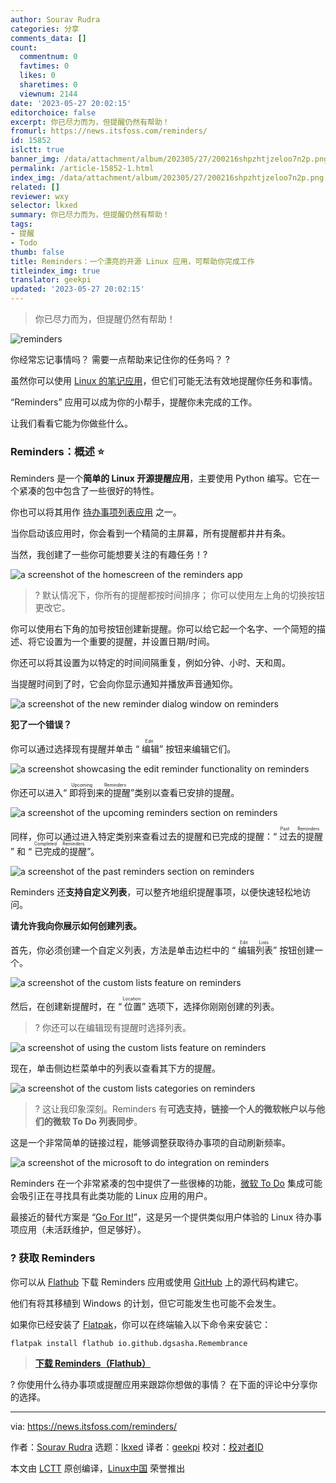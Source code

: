 ```yaml
---
author: Sourav Rudra
categories: 分享
comments_data: []
count:
  commentnum: 0
  favtimes: 0
  likes: 0
  sharetimes: 0
  viewnum: 2144
date: '2023-05-27 20:02:15'
editorchoice: false
excerpt: 你已尽力而为，但提醒仍然有帮助！
fromurl: https://news.itsfoss.com/reminders/
id: 15852
islctt: true
banner_img: /data/attachment/album/202305/27/200216shpzhtjzeloo7n2p.png
permalink: /article-15852-1.html
index_img: /data/attachment/album/202305/27/200216shpzhtjzeloo7n2p.png.thumb.jpg
related: []
reviewer: wxy
selector: lkxed
summary: 你已尽力而为，但提醒仍然有帮助！
tags:
- 提醒
- Todo
thumb: false
title: Reminders：一个漂亮的开源 Linux 应用，可帮助你完成工作
titleindex_img: true
translator: geekpi
updated: '2023-05-27 20:02:15'
---
```



> 
> 你已尽力而为，但提醒仍然有帮助！
> 
> 
> 


![reminders](/data/attachment/album/202305/27/200216shpzhtjzeloo7n2p.png)


你经常忘记事情吗？ 需要一点帮助来记住你的任务吗？ ?


虽然你可以使用 [Linux 的笔记应用](https://itsfoss.com/note-taking-apps-linux/)，但它们可能无法有效地提醒你任务和事情。


“Reminders” 应用可以成为你的小帮手，提醒你未完成的工作。


让我们看看它能为你做些什么。


### Reminders：概述 ⭐


Reminders 是一个**简单的 Linux 开源提醒应用**，主要使用 Python 编写。它在一个紧凑的包中包含了一些很好的特性。


你也可以将其用作 [待办事项列表应用](https://itsfoss.com/to-do-list-apps-linux/) 之一。


当你启动该应用时，你会看到一个精简的主屏幕，所有提醒都井井有条。


当然，我创建了一些你可能想要关注的有趣任务！?


![a screenshot of the homescreen of the reminders app](/data/attachment/album/202305/27/200217qwfo5wotswoeyegg.jpg)



> 
> ? 默认情况下，你所有的提醒都按时间排序； 你可以使用左上角的切换按钮更改它。
> 
> 
> 


你可以使用右下角的加号按钮创建新提醒。你可以给它起一个名字、一个简短的描述、将它设置为一个重要的提醒，并设置日期/时间。


你还可以将其设置为以特定的时间间隔重复，例如分钟、小时、天和周。


当提醒时间到了时，它会向你显示通知并播放声音通知你。


![a screenshot of the new reminder dialog window on reminders](/data/attachment/album/202305/27/200217bmaa3rxxuzxtdrpx.jpg)


**犯了一个错误？**


你可以通过选择现有提醒并单击 “<ruby> 编辑 <rt>  Edit </rt></ruby>” 按钮来编辑它们。


![a screenshot showcasing the edit reminder functionality on reminders](/data/attachment/album/202305/27/200218vok0mmqejljlvhlk.jpg)


你还可以进入“<ruby> 即将到来的提醒 <rt>  Upcoming Reminders </rt></ruby>”类别以查看已安排的提醒。


![a screenshot of the upcoming reminders section on reminders](/data/attachment/album/202305/27/200218kvql244nslnpdlkn.jpg)


同样，你可以通过进入特定类别来查看过去的提醒和已完成的提醒：“<ruby> 过去的提醒 <rt>  Past Reminders </rt></ruby>” 和 “<ruby> 已完成的提醒 <rt>  Completed Reminders </rt></ruby>”。


![a screenshot of the past reminders section on reminders](/data/attachment/album/202305/27/200218jcfrcvvhf3r3qfhp.jpg)


Reminders 还**支持自定义列表**，可以整齐地组织提醒事项，以便快速轻松地访问。


**请允许我向你展示如何创建列表。**


首先，你必须创建一个自定义列表，方法是单击边栏中的 “<ruby> 编辑列表 <rt>  Edit Lists </rt></ruby>” 按钮创建一个。


![a screenshot of the custom lists feature on reminders](/data/attachment/album/202305/27/200219tji3r3rq936lg39l.jpg)


然后，在创建新提醒时，在 “<ruby> 位置 <rt>  Location </rt></ruby>” 选项下，选择你刚刚创建的列表。



> 
> ? 你还可以在编辑现有提醒时选择列表。
> 
> 
> 


![a screenshot of using the custom lists feature on reminders](/data/attachment/album/202305/27/200220kujbu8ch55j553bh.jpg)


现在，单击侧边栏菜单中的列表以查看其下方的提醒。


![a screenshot of the custom lists categories on reminders](/data/attachment/album/202305/27/200220cvnf94nsezv76sal.jpg)



> 
> ? 这让我印象深刻。Reminders 有**可选支持，链接一个人的微软帐户以与他们的微软 To Do 列表同步**。
> 
> 
> 


这是一个非常简单的链接过程，能够调整获取待办事项的自动刷新频率。


![a screenshot of the microsoft to do integration on reminders](/data/attachment/album/202305/27/200221wfd8d95m8hdzdno9.jpg)


Reminders 在一个非常紧凑的包中提供了一些很棒的功能，[微软 To Do](https://todo.microsoft.com/) 集成可能会吸引正在寻找具有此类功能的 Linux 应用的用户。


最接近的替代方案是 “[Go For It!](https://itsfoss.com/go-for-it-to-do-app-in-linux/)”，这是另一个提供类似用户体验的 Linux 待办事项应用（未活跃维护，但足够好）。


### ? 获取 Reminders


你可以从 [Flathub](https://flathub.org/apps/io.github.dgsasha.Remembrance) 下载 Reminders 应用或使用 [GitHub](https://github.com/dgsasha/remembrance) 上的源代码构建它。


他们有将其移植到 Windows 的计划，但它可能发生也可能不会发生。


如果你已经安装了 [Flatpak](https://itsfoss.com/flatpak-guide/)，你可以在终端输入以下命令来安装它：



```
flatpak install flathub io.github.dgsasha.Remembrance

```


> 
> **[下载 Reminders（Flathub）](https://flathub.org/apps/io.github.dgsasha.Remembrance)**
> 
> 
> 


? 你使用什么待办事项或提醒应用来跟踪你想做的事情？ 在下面的评论中分享你的选择。




---


via: <https://news.itsfoss.com/reminders/>


作者：[Sourav Rudra](https://news.itsfoss.com/author/sourav/) 选题：[lkxed](https://github.com/lkxed/) 译者：[geekpi](https://github.com/geekpi) 校对：[校对者ID](https://github.com/%E6%A0%A1%E5%AF%B9%E8%80%85ID)


本文由 [LCTT](https://github.com/LCTT/TranslateProject) 原创编译，[Linux中国](https://linux.cn/) 荣誉推出